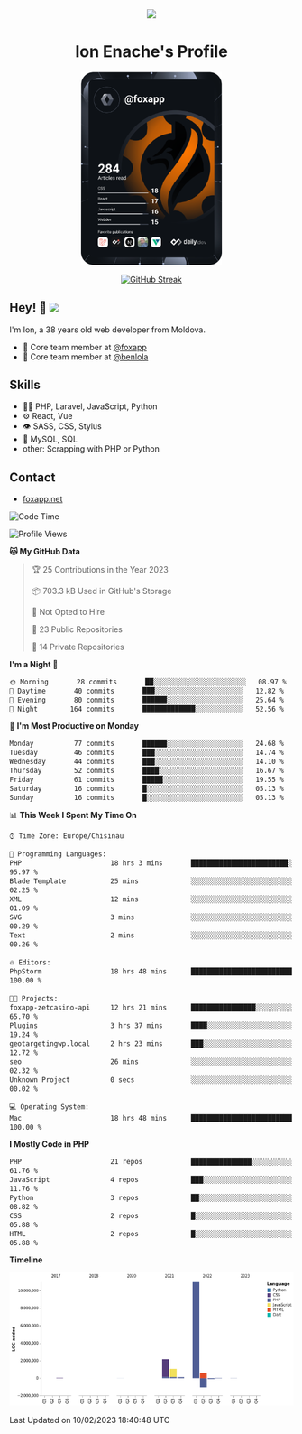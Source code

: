 <div id="header" align="center">
  <img src="https://media.giphy.com/media/M9gbBd9nbDrOTu1Mqx/giphy.gif" width="100"/>
	<h1>Ion Enache's Profile</h1>
</div>
<div align="center">
	<a href="https://app.daily.dev/foxapp"><img src="https://github.com/foxapp/foxapp/blob/master/devcard.svg" width="250" alt="Ion Enache's Dev Card"/></a>
</div>


<div align="center">
	
[![GitHub Streak](http://github-readme-streak-stats.herokuapp.com?user=foxapp&hide_border=true&date_format=M%20j%5B%2C%20Y%5D)](https://git.io/streak-stats)
	
</div>


## Hey! 👋 <img src="https://media.giphy.com/media/hvRJCLFzcasrR4ia7z/giphy.gif" width="30px"/>
I'm Ion, a 38 years old web developer from Moldova.


- 👥 Core team member at [@foxapp](https://github.com/foxapp)
- 👥 Core team member at [@benlola](https://github.com/benlola)

## Skills
- 👨‍💻 PHP, Laravel, JavaScript, Python
- ⚙️ React, Vue
- 👁️ SASS, CSS, Stylus
- 💽 MySQL, SQL
- other: Scrapping with PHP or Python

## Contact
- [foxapp.net](https://www.foxapp.net)

<!--START_SECTION:waka-->
![Code Time](http://img.shields.io/badge/Code%20Time-1%2C213%20hrs%207%20mins-blue)

![Profile Views](http://img.shields.io/badge/Profile%20Views-0-blue)

**🐱 My GitHub Data** 

> 🏆 25 Contributions in the Year 2023
 > 
> 📦 703.3 kB Used in GitHub's Storage 
 > 
> 🚫 Not Opted to Hire
 > 
> 📜 23 Public Repositories 
 > 
> 🔑 14 Private Repositories  
 > 
**I'm a Night 🦉** 

```text
🌞 Morning       28 commits       ██░░░░░░░░░░░░░░░░░░░░░░░   08.97 % 
🌆 Daytime       40 commits       ███░░░░░░░░░░░░░░░░░░░░░░   12.82 % 
🌃 Evening       80 commits       ██████░░░░░░░░░░░░░░░░░░░   25.64 % 
🌙 Night        164 commits       █████████████░░░░░░░░░░░░   52.56 % 

```
📅 **I'm Most Productive on Monday** 

```text
Monday          77 commits       ██████░░░░░░░░░░░░░░░░░░░   24.68 % 
Tuesday         46 commits       ███░░░░░░░░░░░░░░░░░░░░░░   14.74 % 
Wednesday       44 commits       ███░░░░░░░░░░░░░░░░░░░░░░   14.10 % 
Thursday        52 commits       ████░░░░░░░░░░░░░░░░░░░░░   16.67 % 
Friday          61 commits       █████░░░░░░░░░░░░░░░░░░░░   19.55 % 
Saturday        16 commits       █░░░░░░░░░░░░░░░░░░░░░░░░   05.13 % 
Sunday          16 commits       █░░░░░░░░░░░░░░░░░░░░░░░░   05.13 % 

```


📊 **This Week I Spent My Time On** 

```text
⌚︎ Time Zone: Europe/Chisinau

💬 Programming Languages: 
PHP                      18 hrs 3 mins       ████████████████████████░   95.97 % 
Blade Template           25 mins             ░░░░░░░░░░░░░░░░░░░░░░░░░   02.25 % 
XML                      12 mins             ░░░░░░░░░░░░░░░░░░░░░░░░░   01.09 % 
SVG                      3 mins              ░░░░░░░░░░░░░░░░░░░░░░░░░   00.29 % 
Text                     2 mins              ░░░░░░░░░░░░░░░░░░░░░░░░░   00.26 % 

🔥 Editors: 
PhpStorm                 18 hrs 48 mins      █████████████████████████   100.00 % 

🐱‍💻 Projects: 
foxapp-zetcasino-api     12 hrs 21 mins      ████████████████░░░░░░░░░   65.70 % 
Plugins                  3 hrs 37 mins       ████░░░░░░░░░░░░░░░░░░░░░   19.24 % 
geotargetingwp.local     2 hrs 23 mins       ███░░░░░░░░░░░░░░░░░░░░░░   12.72 % 
seo                      26 mins             ░░░░░░░░░░░░░░░░░░░░░░░░░   02.32 % 
Unknown Project          0 secs              ░░░░░░░░░░░░░░░░░░░░░░░░░   00.02 % 

💻 Operating System: 
Mac                      18 hrs 48 mins      █████████████████████████   100.00 % 

```

**I Mostly Code in PHP** 

```text
PHP                      21 repos            ███████████████░░░░░░░░░░   61.76 % 
JavaScript               4 repos             ███░░░░░░░░░░░░░░░░░░░░░░   11.76 % 
Python                   3 repos             ██░░░░░░░░░░░░░░░░░░░░░░░   08.82 % 
CSS                      2 repos             █░░░░░░░░░░░░░░░░░░░░░░░░   05.88 % 
HTML                     2 repos             █░░░░░░░░░░░░░░░░░░░░░░░░   05.88 % 

```


**Timeline**

![Chart not found](https://raw.githubusercontent.com/foxapp/foxapp/master/charts/bar_graph.png) 


 Last Updated on 10/02/2023 18:40:48 UTC
<!--END_SECTION:waka-->
